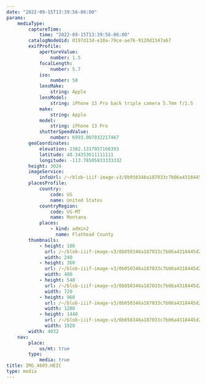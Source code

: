 ```yaml
---
date: "2022-09-15T13:39:56-06:00"
params:
    mediaType:
        captureTime:
            time: "2022-09-15T13:39:56-06:00"
        catalogNodeUid: 0197d13d-e10a-79ce-ae76-9120d1347a67
        exifProfile:
            apertureValue:
                number: 1.5
            focalLength:
                number: 5.7
            iso:
                number: 50
            lensMake:
                string: Apple
            lensModel:
                string: iPhone 13 Pro back triple camera 5.7mm f/1.5
            make:
                string: Apple
            model:
                string: iPhone 13 Pro
            shutterSpeedValue:
                number: 6993.007032217467
        geoCoordinates:
            elevation: 2382.1317957166393
            latitude: 48.34353611111111
            longitude: -113.78505833333332
        height: 3024
        imageService:
            infoUrl: /~/blob-iiif-image-v3/0b050346a187033c7b06a4318445d208844961aa1b47e252b3abd27ae8274bb8/info.json
        placesProfile:
            country:
                code: US
                name: United States
            countryRegion:
                code: US-MT
                name: Montana
            places:
                - kind: admin2
                  name: Flathead County
        thumbnails:
            - height: 180
              url: /~/blob-iiif-image-v3/0b050346a187033c7b06a4318445d208844961aa1b47e252b3abd27ae8274bb8/full/240%2C180/0/default.jpg
              width: 240
            - height: 360
              url: /~/blob-iiif-image-v3/0b050346a187033c7b06a4318445d208844961aa1b47e252b3abd27ae8274bb8/full/480%2C360/0/default.jpg
              width: 480
            - height: 540
              url: /~/blob-iiif-image-v3/0b050346a187033c7b06a4318445d208844961aa1b47e252b3abd27ae8274bb8/full/720%2C540/0/default.jpg
              width: 720
            - height: 960
              url: /~/blob-iiif-image-v3/0b050346a187033c7b06a4318445d208844961aa1b47e252b3abd27ae8274bb8/full/1280%2C960/0/default.jpg
              width: 1280
            - height: 1440
              url: /~/blob-iiif-image-v3/0b050346a187033c7b06a4318445d208844961aa1b47e252b3abd27ae8274bb8/full/1920%2C1440/0/default.jpg
              width: 1920
        width: 4032
    nav:
        place:
            us/mt: true
        type:
            media: true
title: IMG_4605.HEIC
type: media
---
```

